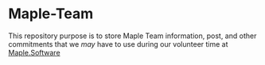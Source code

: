 # Maple-Team
This repository purpose is to store Maple Team information, post, and other commitments that we *may* have to use during our volunteer time at [Maple.Software](https://maple.software/)
